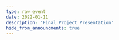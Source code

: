 ```yaml
---
type: raw_event
date: 2022-01-11
description: 'Final Project Presentation'
hide_from_announcments: true
---
```


